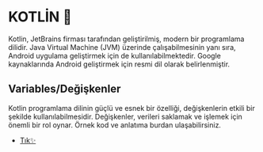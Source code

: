 # KOTLİN 🌈

Kotlin, JetBrains firması tarafından geliştirilmiş, modern bir programlama dilidir. Java Virtual Machine (JVM) üzerinde çalışabilmesinin yanı sıra, Android uygulama geliştirmek için de kullanılabilmektedir. Google kaynaklarında Android geliştirmek için resmi dil olarak belirlenmiştir.

## Variables/Değişkenler
Kotlin programlama dilinin güçlü ve esnek bir özelliği, değişkenlerin etkili bir şekilde kullanılabilmesidir. Değişkenler, verileri saklamak ve işlemek için önemli bir rol oynar.
Örnek kod ve anlatıma burdan ulaşabilirsiniz.<br>

-  [Tık✨](https://github.com/isilsubasi08/kotlin-full-course/blob/main/HelloKotlin/README.md)

